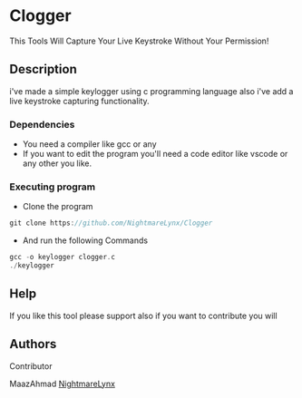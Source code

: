# Clogger

This Tools Will Capture Your Live Keystroke Without Your Permission!

## Description

i've made a simple keylogger using c programming language also i've add a live keystroke capturing functionality.

### Dependencies

* You need a compiler like gcc or any
* If you want to edit the program you'll need a code editor like vscode or any other you like.

### Executing program

* Clone the program
```c
git clone https://github.com/NightmareLynx/Clogger
```
* And run the following Commands

```c
gcc -o keylogger clogger.c
./keylogger
```

## Help

If you like this tool please support also if you want to contribute you will

## Authors

Contributor

MaazAhmad
[NightmareLynx](https://github.com/NightmareLynx)
